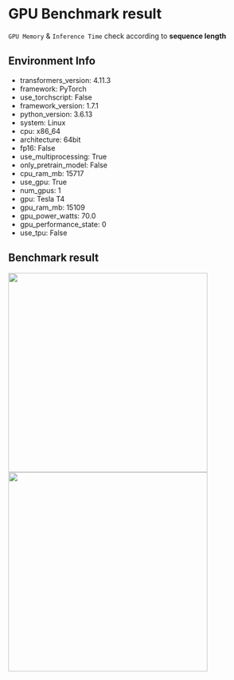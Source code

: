 # GPU Benchmark result

`GPU Memory` & `Inference Time` check according to **sequence length**

## Environment Info

- transformers_version: 4.11.3
- framework: PyTorch
- use_torchscript: False
- framework_version: 1.7.1
- python_version: 3.6.13
- system: Linux
- cpu: x86_64
- architecture: 64bit
- fp16: False
- use_multiprocessing: True
- only_pretrain_model: False
- cpu_ram_mb: 15717
- use_gpu: True
- num_gpus: 1
- gpu: Tesla T4
- gpu_ram_mb: 15109
- gpu_power_watts: 70.0
- gpu_performance_state: 0
- use_tpu: False

## Benchmark result

<div float="left">
  <img width="400px" src="https://github.com/monologg/KoBigBird/raw/master/.github/images/memory-usage.png">
  <img width="400px" src="https://github.com/monologg/KoBigBird/raw/master/.github/images/time-usage.png">
</div>

